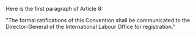 Here is the first paragraph of Article 8:

"The formal ratifications of this Convention shall be communicated to the Director-General of the International Labour Office for registration."
